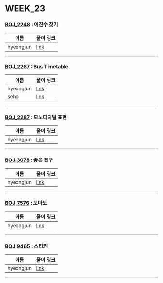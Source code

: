 # WEEK_23

### [BOJ_2248](https://boj.kr/2248) : 이진수 찾기

|이름|풀이 링크|
|--|--|
|hyeongjun| [link](BOJ_2248/hyeongjun.cpp)
---


### [BOJ_2267](https://boj.kr/2267) : Bus Timetable

|이름|풀이 링크|
|--|--|
|hyeongjun| [link](BOJ_2267/hyeongjun.cpp)
|seho| [link](BOJ_2267/seho.py)
---


### [BOJ_2287](https://boj.kr/2287) : 모노디지털 표현

|이름|풀이 링크|
|--|--|
|hyeongjun| [link](BOJ_2287/hyeongjun.cpp)
---


### [BOJ_3078](https://boj.kr/3078) : 좋은 친구

|이름|풀이 링크|
|--|--|
|hyeongjun| [link](BOJ_3078/hyeongjun.cpp)
---


### [BOJ_7576](https://boj.kr/7576) : 토마토

|이름|풀이 링크|
|--|--|
|hyeongjun| [link](BOJ_7576/hyeongjun.cpp)
---


### [BOJ_9465](https://boj.kr/9465) : 스티커

|이름|풀이 링크|
|--|--|
|hyeongjun| [link](BOJ_9465/hyeongjun.cpp)
---
